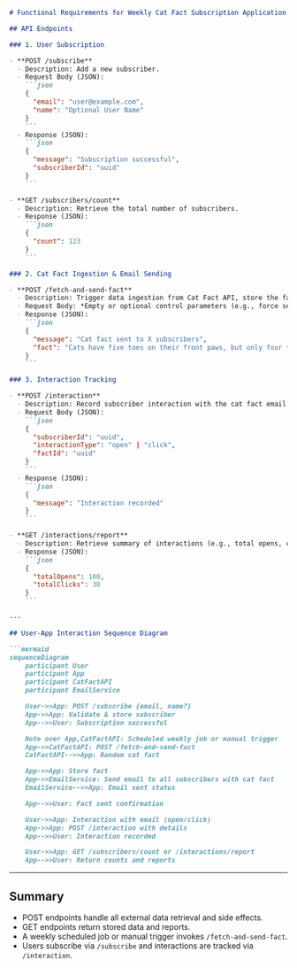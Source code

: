 ```markdown
# Functional Requirements for Weekly Cat Fact Subscription Application

## API Endpoints

### 1. User Subscription

- **POST /subscribe**
  - Description: Add a new subscriber.
  - Request Body (JSON):
    ```json
    {
      "email": "user@example.com",
      "name": "Optional User Name"
    }
    ```
  - Response (JSON):
    ```json
    {
      "message": "Subscription successful",
      "subscriberId": "uuid"
    }
    ```

- **GET /subscribers/count**
  - Description: Retrieve the total number of subscribers.
  - Response (JSON):
    ```json
    {
      "count": 123
    }
    ```

### 2. Cat Fact Ingestion & Email Sending

- **POST /fetch-and-send-fact**
  - Description: Trigger data ingestion from Cat Fact API, store the fact, and send it via email to all subscribers.
  - Request Body: *Empty or optional control parameters (e.g., force send)*
  - Response (JSON):
    ```json
    {
      "message": "Cat fact sent to X subscribers",
      "fact": "Cats have five toes on their front paws, but only four toes on their back paws."
    }
    ```

### 3. Interaction Tracking

- **POST /interaction**
  - Description: Record subscriber interaction with the cat fact email (e.g., open, click).
  - Request Body (JSON):
    ```json
    {
      "subscriberId": "uuid",
      "interactionType": "open" | "click",
      "factId": "uuid"
    }
    ```
  - Response (JSON):
    ```json
    {
      "message": "Interaction recorded"
    }
    ```

- **GET /interactions/report**
  - Description: Retrieve summary of interactions (e.g., total opens, clicks).
  - Response (JSON):
    ```json
    {
      "totalOpens": 100,
      "totalClicks": 30
    }
    ```

---

## User-App Interaction Sequence Diagram

```mermaid
sequenceDiagram
    participant User
    participant App
    participant CatFactAPI
    participant EmailService

    User->>App: POST /subscribe {email, name?}
    App->>App: Validate & store subscriber
    App-->>User: Subscription successful

    Note over App,CatFactAPI: Scheduled weekly job or manual trigger
    App->>CatFactAPI: POST /fetch-and-send-fact
    CatFactAPI-->>App: Random cat fact

    App->>App: Store fact
    App->>EmailService: Send email to all subscribers with cat fact
    EmailService-->>App: Email sent status

    App-->>User: Fact sent confirmation

    User->>App: Interaction with email (open/click)
    App->>App: POST /interaction with details
    App-->>User: Interaction recorded

    User->>App: GET /subscribers/count or /interactions/report
    App-->>User: Return counts and reports
```

---

## Summary

- POST endpoints handle all external data retrieval and side effects.
- GET endpoints return stored data and reports.
- A weekly scheduled job or manual trigger invokes `/fetch-and-send-fact`.
- Users subscribe via `/subscribe` and interactions are tracked via `/interaction`.
```